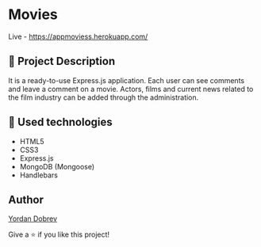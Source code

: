 # Movies

Live - https://appmoviess.herokuapp.com/

## :pencil: Project Description
It is a ready-to-use Express.js application.
Each user can see comments and leave a comment on a movie.
Actors, films and current news related to the film industry can be added through the administration.

## :hammer: Used technologies
* HTML5
* CSS3
* Express.js
* MongoDB (Mongoose)
* Handlebars

## Author

[Yordan Dobrev](https://github.com/YordanDobrev97)

Give a :star: if you like this project!
